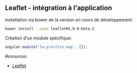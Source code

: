 ## Leaflet - intégration à l'application


Installation via bower de la version en cours de développement:

``` bash
bower install --save leaflet#1.0.0-beta.2
```
Création d'un module spécifique:

``` js
angular.module('tw.practice.map', []);
```

*Resources*: 
* [Leaflet](http://leafletjs.com)
